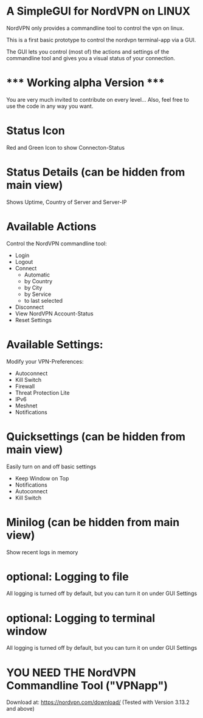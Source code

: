 # A SimpleGUI for NordVPN on LINUX

NordVPN only provides a commandline tool to control the vpn on linux. 

This is a first basic prototype to control the nordvpn terminal-app via a GUI.

The GUI lets you control (most of) the actions and settings of the commandline
tool and gives you a visual status of your connection.


# *** Working alpha Version ***

You are very much invited to contribute on every level...
Also, feel free to use the code in any way you want.


# Status Icon

Red and Green Icon to show Connecton-Status


# Status Details (can be hidden from main view)

Shows Uptime, Country of Server and Server-IP


# Available Actions

Control the NordVPN commandline tool:
- Login
- Logout
- Connect
  - Automatic
  - by Country
  - by City
  - by Service
  - to last selected
- Disconnect
- View NordVPN Account-Status
- Reset Settings


# Available Settings:

Modify your VPN-Preferences:
- Autoconnect
- Kill Switch
- Firewall
- Threat Protection Lite
- IPv6
- Meshnet
- Notifications


# Quicksettings (can be hidden from main view)

Easily turn on and off basic settings
- Keep Window on Top
- Notifications
- Autoconnect
- Kill Switch


# Minilog (can be hidden from main view)

Show recent logs in memory


# optional: Logging to file

All logging is turned off by default,
but you can turn it on under GUI Settings


# optional: Logging to terminal window

All logging is turned off by default,
but you can turn it on under GUI Settings


# YOU NEED THE NordVPN Commandline Tool ("VPNapp")

Download at: https://nordvpn.com/download/
(Tested with Version 3.13.2 and above)

